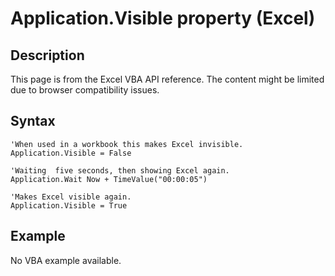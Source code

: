 # Application.Visible property (Excel)

## Description
This page is from the Excel VBA API reference. The content might be limited due to browser compatibility issues.

## Syntax
```vba
'When used in a workbook this makes Excel invisible.
Application.Visible = False

'Waiting  five seconds, then showing Excel again.
Application.Wait Now + TimeValue("00:00:05")

'Makes Excel visible again.
Application.Visible = True
```

## Example
No VBA example available.

